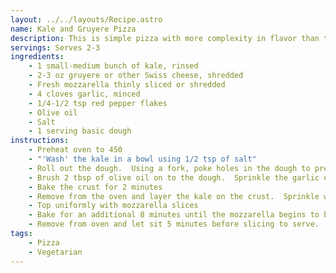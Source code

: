 ```yaml
---
layout: ../../layouts/Recipe.astro
name: Kale and Gruyere Pizza
description: This is simple pizza with more complexity in flavor than the ingredient profile shows.
servings: Serves 2-3
ingredients:
    - 1 small-medium bunch of kale, rinsed
    - 2-3 oz gruyere or other Swiss cheese, shredded
    - Fresh mozzarella thinly sliced or shredded
    - 4 cloves garlic, minced
    - 1/4-1/2 tsp red pepper flakes
    - Olive oil
    - Salt
    - 1 serving basic dough
instructions:
    - Preheat oven to 450
    - "'Wash' the kale in a bowl using 1/2 tsp of salt"
    - Roll out the dough.  Using a fork, poke holes in the dough to prevent it from puffing during cooking
    - Brush 2 tbsp of olive oil on to the dough.  Sprinkle the garlic evenly and top with gruyere.
    - Bake the crust for 2 minutes
    - Remove from the oven and layer the kale on the crust.  Sprinkle with red pepper
    - Top uniformly with mozzarella slices
    - Bake for an additional 8 minutes until the mozzarella begins to brown slightly
    - Remove from oven and let sit 5 minutes before slicing to serve.
tags: 
    - Pizza 
    - Vegetarian
---
```

